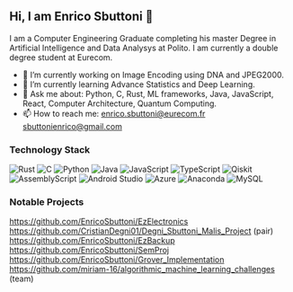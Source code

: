 ## Hi, I am Enrico Sbuttoni 👋
I am a Computer Engineering Graduate completing his master Degree in Artificial Intelligence and Data Analysys at Polito. I am currently a double degree student at Eurecom.

- 🔭 I’m currently working on Image Encoding using DNA and JPEG2000.
- 🌱 I’m currently learning Advance Statistics and Deep Learning.
- 💬 Ask me about: Python, C, Rust, ML frameworks, Java, JavaScript, React, Computer Architecture, Quantum Computing.
- 📫 How to reach me: enrico.sbuttoni@eurecom.fr  sbuttonienrico@gmail.com

### Technology Stack
![Rust](https://img.shields.io/badge/rust-%23000000.svg?style=for-the-badge&logo=rust&logoColor=white)
![C](https://img.shields.io/badge/c-%2300599C.svg?style=for-the-badge&logo=c&logoColor=white)
![Python](https://img.shields.io/badge/python-3670A0?style=for-the-badge&logo=python&logoColor=ffdd54)
![Java](https://img.shields.io/badge/java-%23ED8B00.svg?style=for-the-badge&logo=openjdk&logoColor=white)
![JavaScript](https://img.shields.io/badge/javascript-%23323330.svg?style=for-the-badge&logo=javascript&logoColor=%23F7DF1E)
![TypeScript](https://img.shields.io/badge/typescript-%23007ACC.svg?style=for-the-badge&logo=typescript&logoColor=white)
![Qiskit](https://img.shields.io/badge/Qiskit-%236929C4.svg?style=for-the-badge&logo=Qiskit&logoColor=white)
![AssemblyScript](https://img.shields.io/badge/assembly%20script-%23000000.svg?style=for-the-badge&logo=assemblyscript&logoColor=white)
![Android Studio](https://img.shields.io/badge/android%20studio-346ac1?style=for-the-badge&logo=android%20studio&logoColor=white)
![Azure](https://img.shields.io/badge/azure-%230072C6.svg?style=for-the-badge&logo=microsoftazure&logoColor=white)
![Anaconda](https://img.shields.io/badge/Anaconda-%2344A833.svg?style=for-the-badge&logo=anaconda&logoColor=white)
![MySQL](https://img.shields.io/badge/mysql-4479A1.svg?style=for-the-badge&logo=mysql&logoColor=white)

### Notable Projects
https://github.com/EnricoSbuttoni/EzElectronics  
https://github.com/CristianDegni01/Degni_Sbuttoni_Malis_Project  (pair)
https://github.com/EnricoSbuttoni/EzBackup  
https://github.com/EnricoSbuttoni/SemProj  
https://github.com/EnricoSbuttoni/Grover_Implementation  
https://github.com/miriam-16/algorithmic_machine_learning_challenges (team)
<!--
**EnricoSbuttoni/EnricoSbuttoni** is a ✨ _special_ ✨ repository because its `README.md` (this file) appears on your GitHub profile.

Here are some ideas to get you started:

- 🔭 I’m currently working on ...
- 🌱 I’m currently learning ...
- 👯 I’m looking to collaborate on ...
- 🤔 I’m looking for help with ...
- 💬 Ask me about ...
- 📫 How to reach me: ...
- 😄 Pronouns: ...
- ⚡ Fun fact: ...
-->
